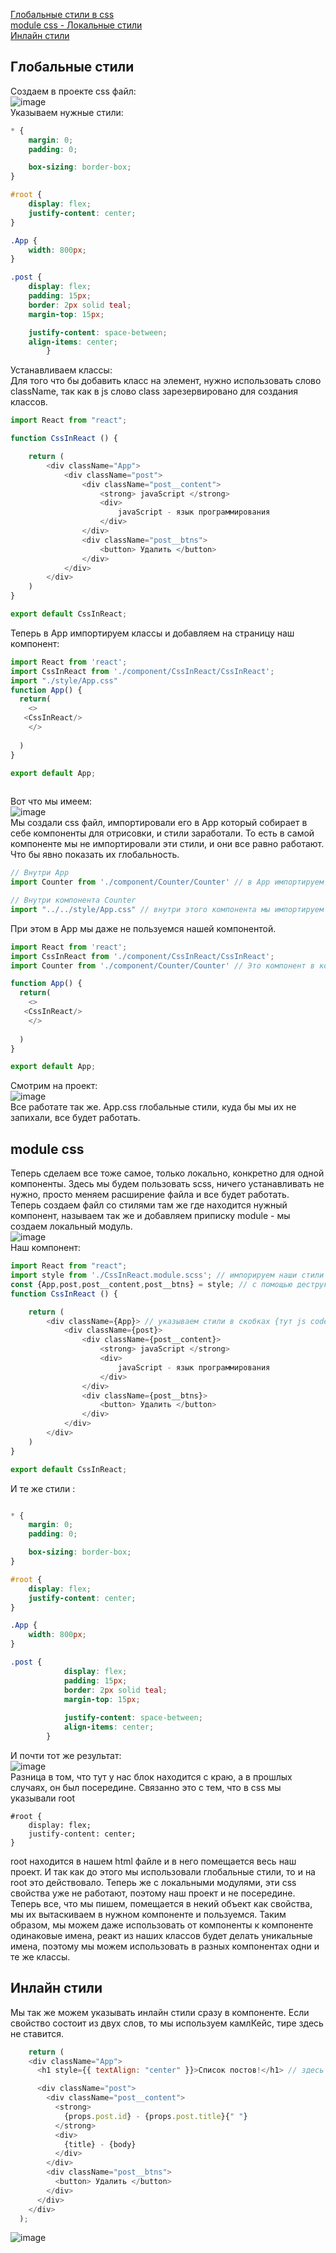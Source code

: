 [Глобальные стили в css](#global)<br>
[module css - Локальные стили](#module)<br>
[Инлайн стили](#inline)<br>


## <a name="global"> Глобальные стили </a>
Создаем в проекте css файл:<br>
![image](https://user-images.githubusercontent.com/70824286/163531292-0afe17be-5179-4bea-9d11-1f446ea23a0f.png)<br> 
Указываем нужные стили:<br>
```css
* {
    margin: 0;
    padding: 0;

    box-sizing: border-box;
}

#root {
    display: flex;
    justify-content: center;
}

.App {
    width: 800px;
}

.post {
    display: flex;
    padding: 15px;
    border: 2px solid teal;
    margin-top: 15px;

    justify-content: space-between;
    align-items: center;
        }


```
Устанавливаем классы:<br>
Для того что бы добавить класс на элемент, нужно использовать слово className, так как в js слово class зарезервировано для создания классов.<br>
```javaScript
import React from "react";

function CssInReact () {

    return (
        <div className="App">
            <div className="post">
                <div className="post__content">
                    <strong> javaScript </strong>
                    <div>
                        javaScript - язык программирования
                    </div>
                </div>
                <div className="post__btns">
                    <button> Удалить </button>
                </div>
            </div>
        </div>
    )
}

export default CssInReact;
```
Теперь в App импортируем классы и добавляем на страницу наш компонент:
```javaScript
import React from 'react';
import CssInReact from './component/CssInReact/CssInReact';
import "./style/App.css"
function App() {
  return(
    <>
   <CssInReact/>
    </>
    
  )
}

export default App;
 
```
Вот что мы имеем:<br>
![image](https://user-images.githubusercontent.com/70824286/163532237-e2933a0b-7e66-4e53-ae79-dfda6295f601.png)<br>
Мы создали css файл, импортировали его в App который собирает в себе компоненты для отрисовки, и стили заработали. То есть в самой компоненте мы не импортировали эти стили, и они все равно работают. Что бы явно показать их глобальность. 
```javascript
// Внутри App
import Counter from './component/Counter/Counter' // в App импортируем другой компонент

// Внутри компонента Counter
import "../../style/App.css" // внутри этого компонента мы импортируем наши стили
```
При этом в App мы даже не пользуемся нашей компонентой.
```javaScript
import React from 'react';
import CssInReact from './component/CssInReact/CssInReact';
import Counter from './component/Counter/Counter' // Это компонент в которым мы импортировали наши стили

function App() {
  return(
    <>
   <CssInReact/>
    </>
    
  )
}

export default App;
```
Смотрим на проект:<br>
![image](https://user-images.githubusercontent.com/70824286/163537100-9dbbf783-94e3-4535-926d-ec71bc2137f6.png)<br>
Все работате так же. App.css глобальные стили, куда бы мы их не запихали, все будет работать.
## <a name="module"> module css </a>
Теперь сделаем все тоже самое, только локально, конкретно для одной компоненты. Здесь мы будем пользовать scss, ничего устанавливать не нужно, просто меняем расширение файла и все будет работать.<br>
Теперь создаем файл со стилями там же где находится нужный компонент, называем так же и добавляем приписку module - мы создаем локальный модуль.<br>
![image](https://user-images.githubusercontent.com/70824286/163538185-1c193c7c-6ac7-422d-88c6-b0251d5329d3.png)<br>
Наш компонент:
```javaScript
import React from "react";
import style from './CssInReact.module.scss'; // импорируем наши стили в объект style - его называть можно как хочется, часто это просто буква s
const {App,post,post__content,post__btns} = style; // с помощью деструктуризации вытаскивыаем из него наши стили, что бы не писать постоянно style.App и тд
function CssInReact () {

    return (
        <div className={App}> // указываем стили в скобках {тут js code} так как это у нас по сути переменные, для их использования нам нужно использовать js.
            <div className={post}>
                <div className={post__content}>
                    <strong> javaScript </strong>
                    <div>
                        javaScript - язык программирования
                    </div>
                </div>
                <div className={post__btns}>
                    <button> Удалить </button>
                </div>
            </div>
        </div>
    )
}

export default CssInReact; 
```
И те же стили :
```css

* {
    margin: 0;
    padding: 0;

    box-sizing: border-box;
}

#root {
    display: flex;
    justify-content: center;
}

.App {
    width: 800px;
}

.post {
            display: flex;
            padding: 15px;
            border: 2px solid teal;
            margin-top: 15px;
        
            justify-content: space-between;
            align-items: center;
        }

```
И почти тот же результат:<br>
![image](https://user-images.githubusercontent.com/70824286/163538692-8b431964-c6d5-455b-8f44-6624fffa4ed0.png)<br>
Разница в том, что тут у нас блок находится с краю, а в прошлых случаях, он был посередине. Связанно это с тем, что в css мы указывали root
```
#root {
    display: flex;
    justify-content: center;
}

```
root находится в нашем html файле и в него помещается весь наш проект. И так как до этого мы использовали глобальные стили, то и на root это действовало.
Теперь же с локальными модулями, эти css свойства уже не работают, поэтому наш проект и не посередине. Теперь все, что мы пишем, помещается в некий объект как свойства, мы их вытаскиваем в нужном компоненте и пользуемся. Таким образом, мы можем даже использовать от компоненты к компоненте одинаковые имена, реакт из наших классов будет делать уникальные имена, поэтому мы можем использовать в разных компонентах одни и те же классы.
## <a name="inline"> Инлайн стили </a>
Мы так же можем указывать инлайн стили сразу в компоненте. Если свойство состоит из двух слов, то мы используем камлКейс, тире здесь не ставится.
```javaScript
    return (
    <div className="App">
      <h1 style={{ textAlign: "center" }}>Список постов!</h1> // здесь мы использовали инслайн стили

      <div className="post">
        <div className="post__content">
          <strong>
            {props.post.id} - {props.post.title}{" "}
          </strong>
          <div>
            {title} - {body}
          </div>
        </div>
        <div className="post__btns">
          <button> Удалить </button>
        </div>
      </div>
    </div>
  );

```
![image](https://user-images.githubusercontent.com/70824286/164179969-1a43dce5-5e28-481a-a874-1ab714f51ccf.png)<br>
